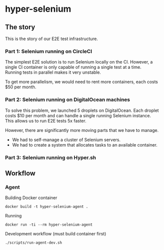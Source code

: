 # hyper-selenium

## The story

This is the story of our E2E test infrastructure.

### Part 1: Selenium running on CircleCI

The simplest E2E solution is to run Selenium locally on the CI. However, a single CI container is only capable of running a single test at a time. Running tests in parallel makes it very unstable.

To get more parallelism, we would need to rent more containers, each costs $50 per month.

### Part 2: Selenium running on DigitalOcean machines

To solve this problem, we launched 5 droplets on DigitalOcean.
Each droplet costs $10 per month and can handle a single running Selenium instance. This allows us to run E2E tests 5x faster.

However, there are significantly more moving parts that we have to manage.

- We had to self-manage a cluster of Selenium servers.
- We had to create a system that allocates tasks to an available container.

### Part 3: Selenium running on Hyper.sh

## Workflow

### Agent

Building Docker container

```
docker build -t hyper-selenium-agent .
```

Running

```
docker run -ti --rm hyper-selenium-agent
```

Development workflow (must build container first)

```
./scripts/run-agent-dev.sh
```